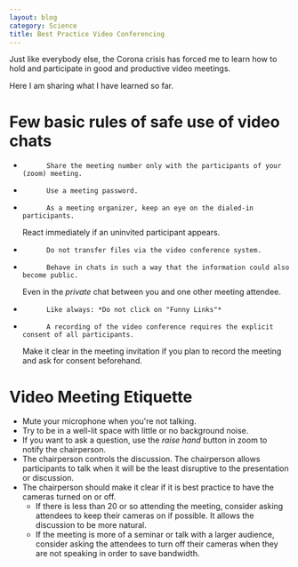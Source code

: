 ```yaml
---
layout: blog
category: Science
title: Best Practice Video Conferencing
---
```

Just like everybody else, the Corona crisis has forced me to learn how to hold and participate in good and productive video meetings.

Here I am sharing what I have learned so far.


# Few basic rules of safe use of video chats
*           Share the meeting number only with the participants of your (zoom) meeting.
*           Use a meeting password.
*           As a meeting organizer, keep an eye on the dialed-in participants.
    React immediately if an uninvited participant appears.
*           Do not transfer files via the video conference system.
*           Behave in chats in such a way that the information could also become public.
    Even in the *private* chat between you and one other meeting attendee.
*           Like always: *Do not click on "Funny Links"*
*           A recording of the video conference requires the explicit consent of all participants.
    Make it clear in the meeting invitation if you plan to record the meeting and ask for consent beforehand.


# Video Meeting Etiquette
* Mute your microphone when you're not talking.
* Try to be in a well-lit space with little or no background noise.
* If you want to ask a question, use the *raise hand* button in zoom to notify the chairperson.
* The chairperson controls the discussion.
    The chairperson allows participants to talk when it will be the least disruptive to the presentation or discussion.
* The chairperson should make it clear if it is best practice to have the cameras turned on or off.
    * If there is less than 20 or so attending the meeting, consider asking attendees to keep their cameras on if possible. It allows the discussion to be more natural.
    * If the meeting is more of a seminar or talk with a larger audience, consider asking the attendees to turn off their cameras when they are not speaking in order to save bandwidth.


